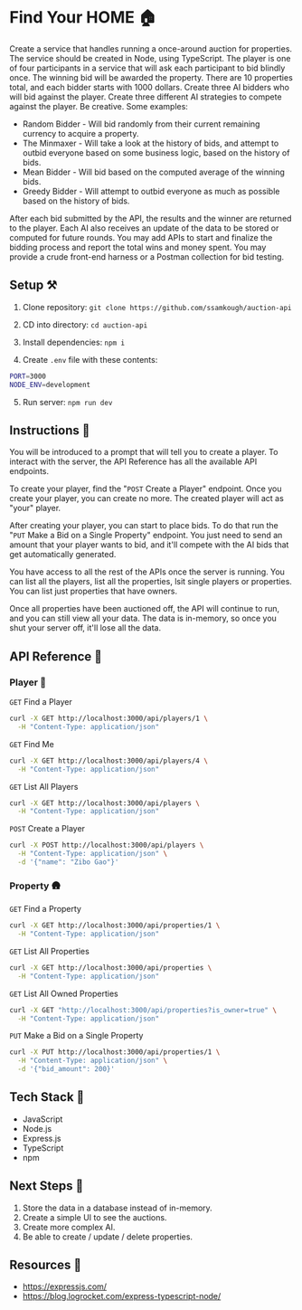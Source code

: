 # Find Your HOME 🏠

Create a service that handles running a once-around auction for properties. The service should be created in Node, using TypeScript. The player is one of four participants in a service that will ask each participant to bid blindly once. The winning bid will be awarded the property. There are 10 properties total, and each bidder starts with 1000 dollars. Create three AI bidders who will bid against the player. Create three different AI strategies to compete against the player. Be creative. Some examples:

- Random Bidder - Will bid randomly from their current remaining currency to acquire a property.
- The Minmaxer - Will take a look at the history of bids, and attempt to outbid everyone based on some business logic, based on the history of bids.
- Mean Bidder - Will bid based on the computed average of the winning bids.
- Greedy Bidder - Will attempt to outbid everyone as much as possible based on the history of bids.

After each bid submitted by the API, the results and the winner are returned to the player. Each AI also receives an update of the data to be stored or computed for future rounds. You may add APIs to start and finalize the bidding process and report the total wins and money spent. You may provide a crude front-end harness or a Postman collection for bid testing.

## Setup ⚒️

1. Clone repository: `git clone https://github.com/ssamkough/auction-api`

2. CD into directory: `cd auction-api`

3. Install dependencies: `npm i`

4. Create `.env` file with these contents:

```bash
PORT=3000
NODE_ENV=development
```

5. Run server: `npm run dev`

## Instructions 📃

You will be introduced to a prompt that will tell you to create a player. To interact with the server, the API Reference has all the available API endpoints.

To create your player, find the "`POST` Create a Player" endpoint. Once you create your player, you can create no more. The created player will act as "your" player.

After creating your player, you can start to place bids. To do that run the "`PUT` Make a Bid on a Single Property" endpoint. You just need to send an amount that your player wants to bid, and it'll compete with the AI bids that get automatically generated.

You have access to all the rest of the APIs once the server is running. You can list all the players, list all the properties, lsit single players or properties. You can list just properties that have owners.

Once all properties have been auctioned off, the API will continue to run, and you can still view all your data. The data is in-memory, so once you shut your server off, it'll lose all the data.

## API Reference 📜

### Player 🧍

`GET` Find a Player

```bash
curl -X GET http://localhost:3000/api/players/1 \
  -H "Content-Type: application/json"
```

`GET` Find Me

```bash
curl -X GET http://localhost:3000/api/players/4 \
  -H "Content-Type: application/json"
```

`GET` List All Players

```bash
curl -X GET http://localhost:3000/api/players \
  -H "Content-Type: application/json"
```

`POST` Create a Player

```bash
curl -X POST http://localhost:3000/api/players \
  -H "Content-Type: application/json" \
  -d '{"name": "Zibo Gao"}'
```

### Property 🛖

`GET` Find a Property

```bash
curl -X GET http://localhost:3000/api/properties/1 \
  -H "Content-Type: application/json"
```

`GET` List All Properties

```bash
curl -X GET http://localhost:3000/api/properties \
  -H "Content-Type: application/json"
```

`GET` List All Owned Properties

```bash
curl -X GET "http://localhost:3000/api/properties?is_owner=true" \
  -H "Content-Type: application/json"
```

`PUT` Make a Bid on a Single Property

```bash
curl -X PUT http://localhost:3000/api/properties/1 \
  -H "Content-Type: application/json" \
  -d '{"bid_amount": 200}'
```

## Tech Stack 💾

- JavaScript
- Node.js
- Express.js
- TypeScript
- npm

## Next Steps 📐

1. Store the data in a database instead of in-memory.
2. Create a simple UI to see the auctions.
3. Create more complex AI.
4. Be able to create / update / delete properties.

## Resources 🎒

- https://expressjs.com/
- https://blog.logrocket.com/express-typescript-node/
